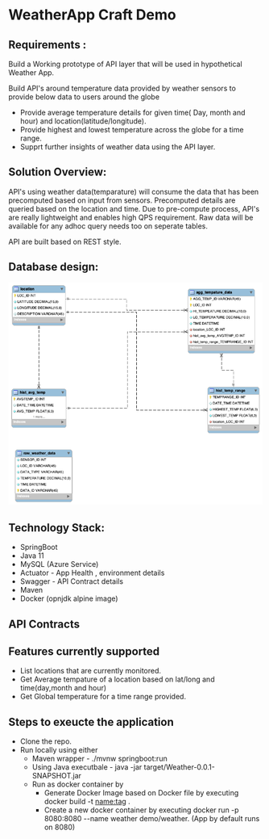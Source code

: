 # WeatherApp Craft Demo

## Requirements :

Build a Working prototype of API layer that will be used in hypothetical Weather App.

Build API's around temperature data provided by weather sensors to provide below data to users around the globe
* Provide average temperature details for given time( Day, month and hour) and location(latitude/longitude).
* Provide highest and lowest temperature across the globe for a time range.
* Supprt further insights of weather data using the API layer.


## Solution Overview:

API's using weather data(temparature) will consume the data that has been precomputed based on input from sensors. Precomputed details are queried based on the location and time.
Due to pre-compute process, API's are really lightweight and enables high QPS requirement. Raw data will be available for any adhoc query needs too on seperate tables.

API are built based on REST style.


## Database design:
![plot](./weatherdb-schema.png)

## Technology Stack:
* SpringBoot
* Java 11
* MySQL (Azure Service)
* Actuator - App Health , environment details
* Swagger - API Contract details
* Maven
* Docker (opnjdk alpine image)


## API Contracts


## Features currently supported
* List locations that are currently monitored.
* Get Average tempature of a location based on lat/long and time(day,month and hour)
* Get Global temperature for a time range provided.



## Steps to exeucte the application
* Clone the repo.
* Run locally using either
  * Maven wrapper - ./mvnw springboot:run 
  * Using Java executbale - java -jar target/Weather-0.0.1-SNAPSHOT.jar
  * Run as docker container by
      * Generate Docker Image based on Docker file by executing  docker build -t <name:tag> . 
      * Create a new docker container by executing docker run -p 8080:8080 --name weather demo/weather. (App by default runs on 8080)
      









